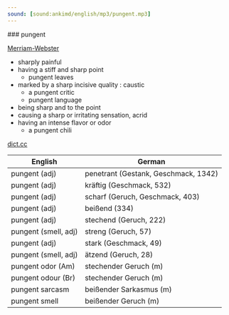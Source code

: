 ```yaml
---
sound: [sound:ankimd/english/mp3/pungent.mp3]
---
```


\### pungent

[Merriam-Webster](https://www.merriam-webster.com/dictionary/pungent)

- sharply painful
- having a stiff and sharp point
    - pungent leaves
- marked by a sharp incisive quality : caustic
    - a pungent critic
    - pungent language
- being sharp and to the point
- causing a sharp or irritating sensation, acrid
- having an intense flavor or odor
    - a pungent chili

[dict.cc](https://www.dict.cc/pungent)

| English        | German       |
| -------------- | ------------ |
| pungent (adj) | penetrant (Gestank, Geschmack, 1342) |
| pungent (adj) | kräftig (Geschmack, 532) |
| pungent (adj) | scharf (Geruch, Geschmack, 403) |
| pungent (adj) | beißend (334) |
| pungent (adj) | stechend (Geruch, 222) |
| pungent (smell, adj) | streng (Geruch, 57) |
| pungent (adj) | stark (Geschmack, 49) |
| pungent (smell, adj) | ätzend (Geruch, 28) |
| pungent odor (Am) | stechender Geruch (m) |
| pungent odour (Br) | stechender Geruch (m) |
| pungent sarcasm | beißender Sarkasmus (m) |
| pungent smell | beißender Geruch (m) |
